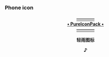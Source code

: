 ### Phone icon
  <p align="center"><a href="https://github.com/morirain/PureIconPack/tree/Blueprint/app/src/main/res/drawable-nodpi">
                                                         <b>————<br>• PureIconPack •<br>————</b>
  </a></p>
  <p align="center">                                             <b>轻雨图标</b></p>
  </a></p>
  <p align="center"><b>♪</b></p><br>
   

